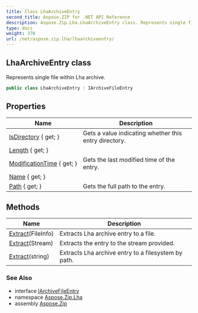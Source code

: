 ```yaml
---
title: Class LhaArchiveEntry
second_title: Aspose.ZIP for .NET API Reference
description: Aspose.Zip.Lha.LhaArchiveEntry class. Represents single file within Lha archive
type: docs
weight: 370
url: /net/aspose.zip.lha/lhaarchiveentry/
---
```

## LhaArchiveEntry class

Represents single file within Lha archive.

```csharp
public class LhaArchiveEntry : IArchiveFileEntry
```

## Properties

| Name | Description |
| --- | --- |
| [IsDirectory](../../aspose.zip.lha/lhaarchiveentry/isdirectory/) { get; } | Gets a value indicating whether this entry directory. |
| [Length](../../aspose.zip.lha/lhaarchiveentry/length/) { get; } |  |
| [ModificationTime](../../aspose.zip.lha/lhaarchiveentry/modificationtime/) { get; } | Gets the last modified time of the entry. |
| [Name](../../aspose.zip.lha/lhaarchiveentry/name/) { get; } |  |
| [Path](../../aspose.zip.lha/lhaarchiveentry/path/) { get; } | Gets the full path to the entry. |

## Methods

| Name | Description |
| --- | --- |
| [Extract](../../aspose.zip.lha/lhaarchiveentry/extract/#extract_1)(FileInfo) | Extracts Lha archive entry to a file. |
| [Extract](../../aspose.zip.lha/lhaarchiveentry/extract/#extract_2)(Stream) | Extracts the entry to the stream provided. |
| [Extract](../../aspose.zip.lha/lhaarchiveentry/extract/#extract)(string) | Extracts Lha archive entry to a filesystem by path. |

### See Also

* interface [IArchiveFileEntry](../../aspose.zip/iarchivefileentry/)
* namespace [Aspose.Zip.Lha](../../aspose.zip.lha/)
* assembly [Aspose.Zip](../../)


